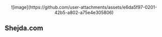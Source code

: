 <p align="center">![image](https://github.com/user-attachments/assets/e6da5f97-0201-42b5-a802-a75e4e305806)
</p>

## Shejda.com
